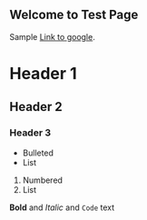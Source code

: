 ## Welcome to Test Page

Sample [Link to google](https://www.google.com).


# Header 1
## Header 2
### Header 3

- Bulleted
- List

1. Numbered
2. List

**Bold** and _Italic_ and `Code` text

